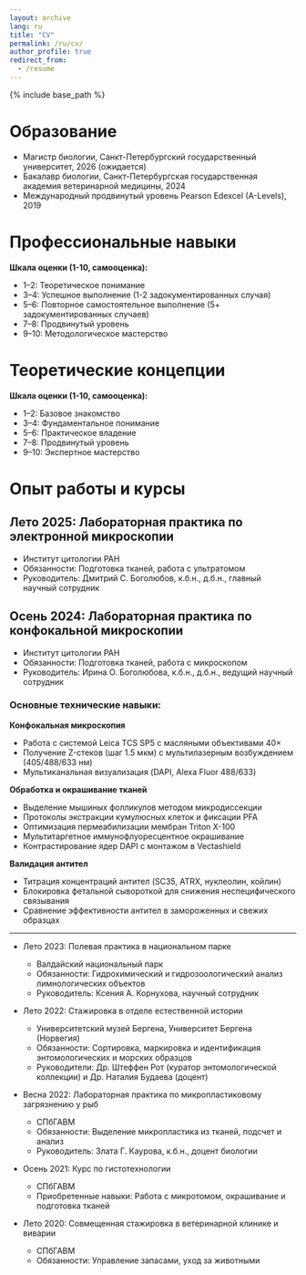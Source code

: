 ```yaml
---
layout: archive
lang: ru
title: "CV"
permalink: /ru/cv/
author_profile: true
redirect_from:
  - /resume
---
```


{% include base_path %}

# Образование

* Магистр биологии, Санкт-Петербургский государственный университет, 2026 (ожидается)
* Бакалавр биологии, Санкт-Петербургская государственная академия ветеринарной медицины, 2024
* Международный продвинутый уровень Pearson Edexcel (A-Levels), 2019

# Профессиональные навыки


<div id="radar-chart-1"></div>

**Шкала оценки (1-10, самооценка):**
* 1–2: Теоретическое понимание
* 3–4: Успешное выполнение (1-2 задокументированных случая)
* 5–6: Повторное самостоятельное выполнение (5+ задокументированных случаев)
* 7–8: Продвинутый уровень
* 9–10: Методологическое мастерство

# Теоретические концепции

<div id="radar-chart-2"></div>

<style>
.radar-chart {
  margin: 20px auto;
  font-family: var(--global-font-family, Arial, sans-serif);
  color: var(--global-text-color-light, #333);
}
.radar-chart svg {
  display: block;
  overflow: visible !important;
}
.legend {
  cursor: pointer;
  font-size: 12px;
  font-family: inherit;
  fill: currentColor;
}
.legend:hover {
  font-weight: bold;
}
.tooltip {
  position: absolute;
  background: rgba(0,0,0,0.8);
  color: white;
  padding: 5px 10px;
  border-radius: 3px;
  pointer-events: none;
  opacity: 0;
  font-size: 14px;
  font-family: inherit;
}
.radar-area {
  stroke-width: 2px;
  fill-opacity: 0.3;
}
.grid-circle {
  fill: none;
  stroke: #ccc;
  stroke-width: 0.5px;
}
</style>

<script src="{{ base_path }}/js/d3.v7.js"></script>
<script src="{{ base_path }}/js/spidercven.js"></script>

**Шкала оценки (1-10, самооценка):**
* 1–2: Базовое знакомство
* 3–4: Фундаментальное понимание
* 5–6: Практическое владение
* 7–8: Продвинутый уровень
* 9–10: Экспертное мастерство

# Опыт работы и курсы

## Лето 2025: Лабораторная практика по электронной микроскопии
  * Институт цитологии РАН
  * Обязанности: Подготовка тканей, работа с ультратомом
  * Руководитель: Дмитрий С. Боголюбов, к.б.н., д.б.н., главный научный сотрудник

## Осень 2024: Лабораторная практика по конфокальной микроскопии
  * Институт цитологии РАН
  * Обязанности: Подготовка тканей, работа с микроскопом
  * Руководитель: Ирина О. Боголюбова, к.б.н., д.б.н., ведущий научный сотрудник

### Основные технические навыки:

**Конфокальная микроскопия**
- Работа с системой Leica TCS SP5 с масляными объективами 40×
- Получение Z-стеков (шаг 1.5 мкм) с мультилазерным возбуждением (405/488/633 нм)
- Мультиканальная визуализация (DAPI, Alexa Fluor 488/633)

**Обработка и окрашивание тканей**
- Выделение мышиных фолликулов методом микродиссекции
- Протоколы экстракции кумулюсных клеток и фиксации PFA
- Оптимизация пермеабилизации мембран Triton X-100
- Мультитаргетное иммунофлуоресцентное окрашивание
- Контрастирование ядер DAPI с монтажом в Vectashield

**Валидация антител**
- Титрация концентраций антител (SC35, ATRX, нуклеолин, койлин)
- Блокировка фетальной сывороткой для снижения неспецифического связывания
- Сравнение эффективности антител в замороженных и свежих образцах

---

* Лето 2023: Полевая практика в национальном парке
  * Валдайский национальный парк
  * Обязанности: Гидрохимический и гидрозоологический анализ лимнологических объектов
  * Руководитель: Ксения А. Корнухова, научный сотрудник

* Лето 2022: Стажировка в отделе естественной истории
  * Университетский музей Бергена, Университет Бергена (Норвегия)
  * Обязанности: Сортировка, маркировка и идентификация энтомологических и морских образцов
  * Руководители: Др. Штеффен Рот (куратор энтомологической коллекции) и Др. Наталия Будаева (доцент)

* Весна 2022: Лабораторная практика по микропластиковому загрязнению у рыб
  * СПбГАВМ
  * Обязанности: Выделение микропластика из тканей, подсчет и анализ
  * Руководитель: Злата Г. Каурова, к.б.н., доцент биологии

* Осень 2021: Курс по гистотехнологии
  * СПбГАВМ
  * Приобретенные навыки: Работа с микротомом, окрашивание и подготовка тканей

* Лето 2020: Совмещенная стажировка в ветеринарной клинике и виварии
  * СПбГАВМ
  * Обязанности: Управление запасами, уход за животными